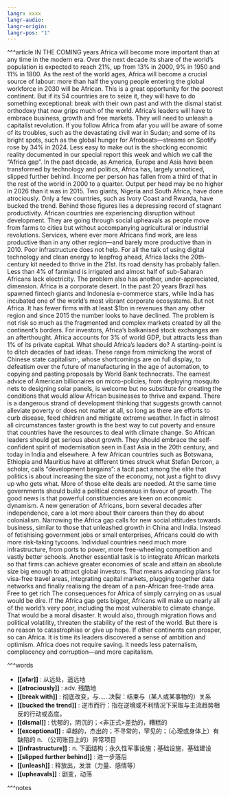 ```yaml
---
langr: xxxx
langr-audio: 
langr-origin: 
langr-pos: "1"
---
```

^^^article
IN THE COMING years Africa will become more important than at any time in the modern era. Over the next decade its share of the world’s population is expected to reach 21%, up from 13% in 2000, 9% in 1950 and 11% in 1800. As the rest of the world ages, Africa will become a crucial source of labour: more than half the young people entering the global workforce in 2030 will be African.
This is a great opportunity for the poorest continent. But if its 54 countries are to seize it, they will have to do something exceptional: break with their own past and with the dismal statist orthodoxy that now grips much of the world. Africa’s leaders will have to embrace business, growth and free markets. They will need to unleash a capitalist revolution.
If you follow Africa from afar you will be aware of some of its troubles, such as the devastating civil war in Sudan; and some of its bright spots, such as the global hunger for Afrobeats—streams on Spotify rose by 34% in 2024. Less easy to make out is the shocking economic reality documented in our special report this week and which we call the “Africa gap”.
In the past decade, as America, Europe and Asia have been transformed by technology and politics, Africa has, largely unnoticed, slipped further behind. Income per person has fallen from a third of that in the rest of the world in 2000 to a quarter. Output per head may be no higher in 2026 than it was in 2015. Two giants, Nigeria and South Africa, have done atrociously. Only a few countries, such as Ivory Coast and Rwanda, have bucked the trend.
Behind those figures lies a depressing record of stagnant productivity. African countries are experiencing disruption without development. They are going through social upheavals as people move from farms to cities but without accompanying agricultural or industrial revolutions. Services, where ever more Africans find work, are less productive than in any other region—and barely more productive than in 2010. Poor infrastructure does not help. For all the talk of using digital technology and clean energy to leapfrog ahead, Africa lacks the 20th-century kit needed to thrive in the 21st. Its road density has probably fallen. Less than 4% of farmland is irrigated and almost half of sub-Saharan Africans lack electricity.
The problem also has another, under-appreciated, dimension. Africa is a corporate desert. In the past 20 years Brazil has spawned fintech giants and Indonesia e-commerce stars, while India has incubated one of the world’s most vibrant corporate ecosystems. But not Africa. It has fewer firms with at least $1bn in revenues than any other region and since 2015 the number looks to have declined. The problem is not risk so much as the fragmented and complex markets created by all the continent’s borders. For investors, Africa’s balkanised stock exchanges are an afterthought. Africa accounts for 3% of world GDP, but attracts less than 1% of its private capital.
What should Africa’s leaders do? A starting-point is to ditch decades of bad ideas. These range from mimicking the worst of Chinese state capitalism·, whose shortcomings are on full display, to defeatism over the future of manufacturing in the age of automation, to copying and pasting proposals by World Bank technocrats. The earnest advice of American billionaires on micro-policies, from deploying mosquito nets to designing solar panels, is welcome but no substitute for creating the conditions that would allow African businesses to thrive and expand. There is a dangerous strand of development thinking that suggests growth cannot alleviate poverty or does not matter at all, so long as there are efforts to curb disease, feed children and mitigate extreme weather. In fact in almost all circumstances faster growth is the best way to cut poverty and ensure that countries have the resources to deal with climate change.
So African leaders should get serious about growth. They should embrace the self-confident spirit of modernisation seen in East Asia in the 20th century, and today in India and elsewhere. A few African countries such as Botswana, Ethiopia and Mauritius have at different times struck what Stefan Dercon, a scholar, calls “development bargains”: a tacit pact among the elite that politics is about increasing the size of the economy, not just a fight to divvy up who gets what. More of those elite deals are needed.
At the same time governments should build a political consensus in favour of growth. The good news is that powerful constituencies are keen on economic dynamism. A new generation of Africans, born several decades after independence, care a lot more about their careers than they do about colonialism.
Narrowing the Africa gap calls for new social attitudes towards business, similar to those that unleashed growth in China and India. Instead of fetishising government jobs or small enterprises, Africans could do with more risk-taking tycoons. Individual countries need much more infrastructure, from ports to power, more free-wheeling competition and vastly better schools.
Another essential task is to integrate African markets so that firms can achieve greater economies of scale and attain an absolute size big enough to attract global investors. That means advancing plans for visa-free travel areas, integrating capital markets, plugging together data networks and finally realising the dream of a pan-African free-trade area.
Free to get rich
The consequences for Africa of simply carrying on as usual would be dire. If the Africa gap gets bigger, Africans will make up nearly all of the world’s very poor, including the most vulnerable to climate change. That would be a moral disaster. It would also, through migration flows and political volatility, threaten the stability of the rest of the world.
But there is no reason to catastrophise or give up hope. If other continents can prosper, so can Africa. It is time its leaders discovered a sense of ambition and optimism. Africa does not require saving. It needs less paternalism, complacency and corruption—and more capitalism. 


^^^words
+ **[[afar]]** : 从远处，遥远地
+ **[[atrociously]]** : adv. 残酷地
+ **[[break with]]** : 彻底改变，与……决裂：结束与（某人或某事物的）关系
+ **[[bucked the trend]]** : 逆市而行：指在逆境或不利情况下采取与主流趋势相反的行动或态度。
+ **[[dismal]]** : 忧郁的，阴沉的；<非正式>差劲的，糟糕的
+ **[[exceptional]]** : 卓越的，杰出的；不寻常的，罕见的；（心理或身体上）有缺陷的
n. （公司账目上的）异常项目
+ **[[infrastructure]]** : n. 下面结构；永久性军事设施；基础设施，基础建设
+ **[[slipped further behind]]** : 进一步落后
+ **[[unleash]]** :  释放出，发泄（力量、感情等）
+ **[[upheavals]]** : 剧变，动荡

^^^notes


